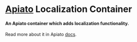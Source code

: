# [Apiato](https://github.com/apiato/apiato) Localization Container

#### An Apiato container which adds localization functionality.

Read more about it in Apiato [docs](http://apiato.io/docs/additional-features/apiato-containers/localization).
